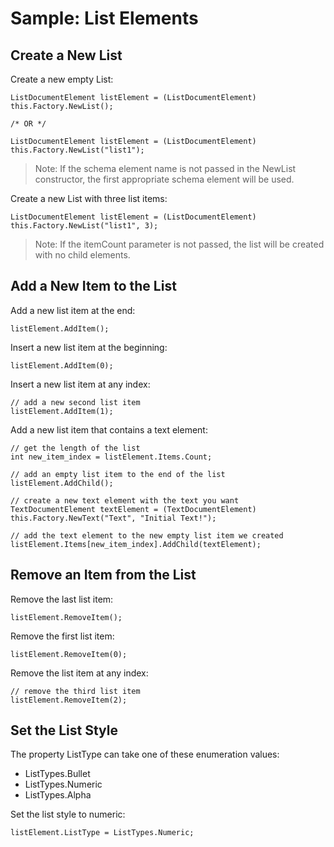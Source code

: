 # Sample: List Elements

## Create a New List

Create a new empty List:
```(csharp)
ListDocumentElement listElement = (ListDocumentElement) this.Factory.NewList();

/* OR */

ListDocumentElement listElement = (ListDocumentElement) this.Factory.NewList("list1");
```

> Note: If the schema element name is not passed in the NewList constructor, the first appropriate schema element will be used.

Create a new List with three list items:
```(csharp)
ListDocumentElement listElement = (ListDocumentElement) this.Factory.NewList("list1", 3);
```

> Note: If the itemCount parameter is not passed, the list will be created with no child elements.

## Add a New Item to the List

Add a new list item at the end:
```(csharp)
listElement.AddItem();
```

Insert a new list item at the beginning:
```(csharp)
listElement.AddItem(0);
```

Insert a new list item at any index:
```(csharp)
// add a new second list item
listElement.AddItem(1);
```

Add a new list item that contains a text element:
```(csharp)
// get the length of the list 
int new_item_index = listElement.Items.Count;

// add an empty list item to the end of the list
listElement.AddChild();

// create a new text element with the text you want
TextDocumentElement textElement = (TextDocumentElement) this.Factory.NewText("Text", "Initial Text!");

// add the text element to the new empty list item we created 
listElement.Items[new_item_index].AddChild(textElement);
```

## Remove an Item from the List

Remove the last list item:
```(csharp)
listElement.RemoveItem();
```

Remove the first list item:
```(csharp)
listElement.RemoveItem(0);
```

Remove the list item at any index:
```(csharp)
// remove the third list item
listElement.RemoveItem(2);
```

## Set the List Style

The property ListType can take one of these enumeration values:
* ListTypes.Bullet
* ListTypes.Numeric
* ListTypes.Alpha

Set the list style to numeric:
```(csharp)
listElement.ListType = ListTypes.Numeric;
```